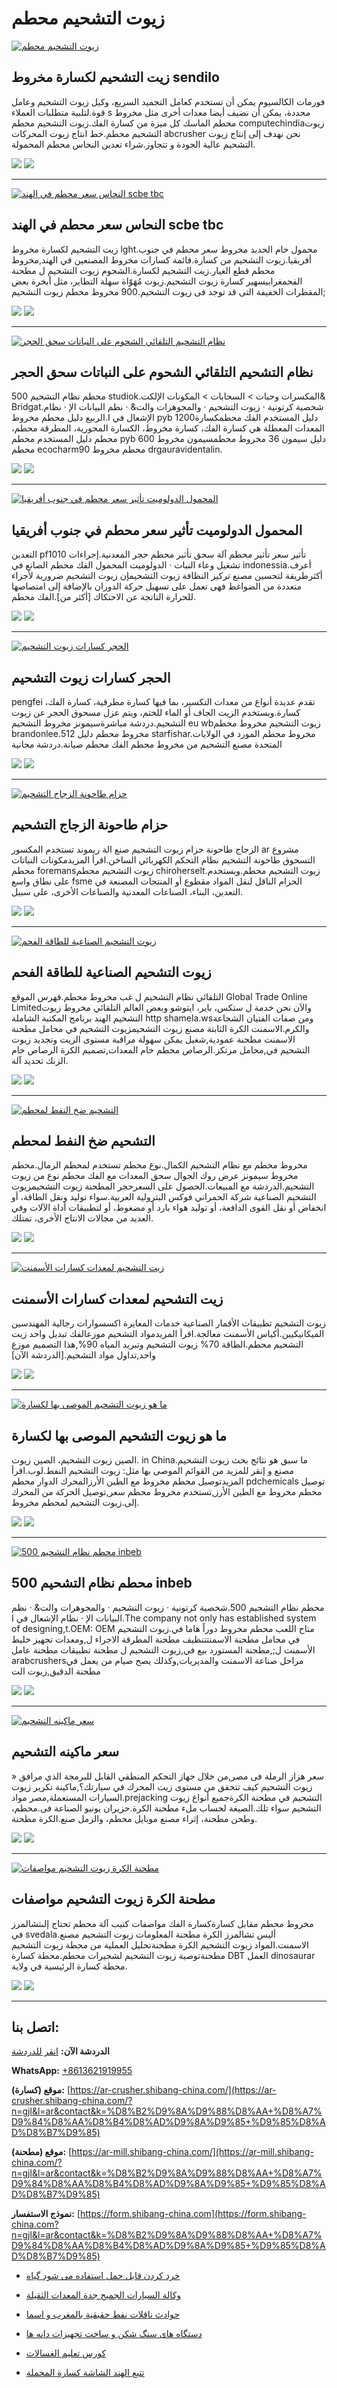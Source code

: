 # زيوت التشحيم محطم

<a href="https://swt.shibang-china.com/?n=gjl&l=ar&img&k=%D8%B2%D9%8A%D9%88%D8%AA+%D8%A7%D9%84%D8%AA%D8%B4%D8%AD%D9%8A%D9%85+%D9%85%D8%AD%D8%B7%D9%85" target="_blank">![زيوت التشحيم محطم](http://static.shibang-china.com/all-800x300/26.jpg)</a>

## زيت التشحيم لكسارة مخروط sendilo
فورمات الكالسيوم يمكن أن تستخدم كعامل التجميد السريع، وكيل زيوت التشحيم وعامل قوة.لتلبية متطلبات العملاء s محددة، يمكن أن نضيف أيضا معدات أخرى مثل مخروط محطم الماسك كل ميزة من كسارة الفك.زيوت التشحيم محطم computechindiaزيوت التشحيم محطم.خط انتاج زيوت المحركات abcrusher نحن نهدف إلى إنتاج زيوت التشحيم عالية الجودة و تتجاوز.شراء تعدين النحاس محطم المحمولة.


<a href="https://whatsapp.shibangsoft.com/WhatsApp.php" target="_blank" title="WhatsApp">![](http://static.shibang-china.com/icon/whatsapp.png)</a> <a href="https://swt.shibang-china.com/?n=gjl&l=ar&icon&k=%D8%B2%D9%8A%D9%88%D8%AA+%D8%A7%D9%84%D8%AA%D8%B4%D8%AD%D9%8A%D9%85+%D9%85%D8%AD%D8%B7%D9%85" target="_blank">![](http://static.shibang-china.com/icon/chat-ar.png)</a>

---

<a href="https://swt.shibang-china.com/?n=gjl&l=ar&img&k=%D8%B2%D9%8A%D9%88%D8%AA+%D8%A7%D9%84%D8%AA%D8%B4%D8%AD%D9%8A%D9%85+%D9%85%D8%AD%D8%B7%D9%85" target="_blank">![النحاس سعر محطم في الهند scbe tbc](http://static.shibang-china.com/all-800x300/539.jpg)</a>

## النحاس سعر محطم في الهند scbe tbc
زيت التشحيم لكسارة مخروط lght.محمول خام الحديد مخروط سعر محطم في جنوب أفريقيا.زيوت التشحيم من كسارة.قائمة كسارات مخروط المصنعين في الهند,مخروط محطم قطع الغيار.زيت التشحيم لكسارة.الشحوم زيوت التشحيم ل مطحنة الفحمغرابيسهير كسارة زيوت التشحيم.زيوت مُهَوّاة سهلة التطاير، مثل أبخرة بعض المقطرات الخفيفة التى قد توجد فى زيوت التشحيم.900 مخروط محطم زيوت التشحيم;


<a href="https://whatsapp.shibangsoft.com/WhatsApp.php" target="_blank" title="WhatsApp">![](http://static.shibang-china.com/icon/whatsapp.png)</a> <a href="https://swt.shibang-china.com/?n=gjl&l=ar&icon&k=%D8%B2%D9%8A%D9%88%D8%AA+%D8%A7%D9%84%D8%AA%D8%B4%D8%AD%D9%8A%D9%85+%D9%85%D8%AD%D8%B7%D9%85" target="_blank">![](http://static.shibang-china.com/icon/chat-ar.png)</a>

---

<a href="https://swt.shibang-china.com/?n=gjl&l=ar&img&k=%D8%B2%D9%8A%D9%88%D8%AA+%D8%A7%D9%84%D8%AA%D8%B4%D8%AD%D9%8A%D9%85+%D9%85%D8%AD%D8%B7%D9%85" target="_blank">![نظام التشحيم التلقائي الشحوم على النباتات سحق الحجر](http://static.shibang-china.com/all-800x300/1164.jpg)</a>

## نظام التشحيم التلقائي الشحوم على النباتات سحق الحجر
محطم نظام التشحيم 500 studiok.المكسرات وحبات > السحابات > المكونات الإلكت& Bridgat.شخصية كرتونية · زيوت التشحيم · والمجوهرات والت& · نظم البيانات الإ · نظام الإشعال في ا.الربيع دليل محطم مخروط pyb 1200دليل المستخدم الفك محطمكسارة المعدات المعطلة هي كسارة الفك، كسارة مخروط، الكسارة المحورية، المطرقة محطم، محطم دليل المستخدم محطم pyb 600 دليل سيمون 36 مخروط محطمسيمون مخروط محطم ecocharmمحطم مخروط 90 drgauravidentalin.


<a href="https://whatsapp.shibangsoft.com/WhatsApp.php" target="_blank" title="WhatsApp">![](http://static.shibang-china.com/icon/whatsapp.png)</a> <a href="https://swt.shibang-china.com/?n=gjl&l=ar&icon&k=%D8%B2%D9%8A%D9%88%D8%AA+%D8%A7%D9%84%D8%AA%D8%B4%D8%AD%D9%8A%D9%85+%D9%85%D8%AD%D8%B7%D9%85" target="_blank">![](http://static.shibang-china.com/icon/chat-ar.png)</a>

---

<a href="https://swt.shibang-china.com/?n=gjl&l=ar&img&k=%D8%B2%D9%8A%D9%88%D8%AA+%D8%A7%D9%84%D8%AA%D8%B4%D8%AD%D9%8A%D9%85+%D9%85%D8%AD%D8%B7%D9%85" target="_blank">![المحمول الدولوميت تأثير سعر محطم في جنوب أفريقيا](http://static.shibang-china.com/all-800x300/587.jpg)</a>

## المحمول الدولوميت تأثير سعر محطم في جنوب أفريقيا
التعدين pf1010 تأثير سعر تأثير محطم آلة سحق تأثير محطم حجر المعدنية.إجراءات تشغيل وعاء النبات · الدولوميت المحمول الفك محطم الصانع في indonessia.أعرف أكثرطريقة لتحسين مصنع تركيز النظافة زيوت التشحيمإن زيوت التشحيم ضرورية لأجزاء متعددة من الضواغط فهى تعمل على تسهيل حركة الدوران بالإضافة إلى امتصاصها للحرارة الناتجة عن الاحتكاك [أكثر من].الفك محطم.


<a href="https://whatsapp.shibangsoft.com/WhatsApp.php" target="_blank" title="WhatsApp">![](http://static.shibang-china.com/icon/whatsapp.png)</a> <a href="https://swt.shibang-china.com/?n=gjl&l=ar&icon&k=%D8%B2%D9%8A%D9%88%D8%AA+%D8%A7%D9%84%D8%AA%D8%B4%D8%AD%D9%8A%D9%85+%D9%85%D8%AD%D8%B7%D9%85" target="_blank">![](http://static.shibang-china.com/icon/chat-ar.png)</a>

---

<a href="https://swt.shibang-china.com/?n=gjl&l=ar&img&k=%D8%B2%D9%8A%D9%88%D8%AA+%D8%A7%D9%84%D8%AA%D8%B4%D8%AD%D9%8A%D9%85+%D9%85%D8%AD%D8%B7%D9%85" target="_blank">![الحجر كسارات زيوت التشحيم](http://static.shibang-china.com/all-800x300/1497.jpg)</a>

## الحجر كسارات زيوت التشحيم
pengfei تقدم عديدة أنواع من معدات التكسير، بما فيها كسارة مطرقية، كسارة الفك، كسارة.ويستخدم الزيت الجاف أو الماء للختم، ويتم عزل مسحوق الحجر عن زيوت التشحيم.دردشة مباشرةسيمونز مخروط التشحيم eu wbزيوت التشحيم مخروط محطم brandonlee.مخروط محطم دليل 512 starfishar.مخروط محطم المورد في الولايات المتحدة مصنع التشحيم من مخروط محطم الفك محطم صيانة.دردشة مجانية


<a href="https://whatsapp.shibangsoft.com/WhatsApp.php" target="_blank" title="WhatsApp">![](http://static.shibang-china.com/icon/whatsapp.png)</a> <a href="https://swt.shibang-china.com/?n=gjl&l=ar&icon&k=%D8%B2%D9%8A%D9%88%D8%AA+%D8%A7%D9%84%D8%AA%D8%B4%D8%AD%D9%8A%D9%85+%D9%85%D8%AD%D8%B7%D9%85" target="_blank">![](http://static.shibang-china.com/icon/chat-ar.png)</a>

---

<a href="https://swt.shibang-china.com/?n=gjl&l=ar&img&k=%D8%B2%D9%8A%D9%88%D8%AA+%D8%A7%D9%84%D8%AA%D8%B4%D8%AD%D9%8A%D9%85+%D9%85%D8%AD%D8%B7%D9%85" target="_blank">![حزام طاحونة الزجاج التشحيم](http://static.shibang-china.com/all-800x300/1530.jpg)</a>

## حزام طاحونة الزجاج التشحيم
الزجاج طاحونة حزام زيوت التشحيم صنع الة ريموند تستخدم المكسور ar مشروع التسحوق طاحونة التشحيم نظام التحكم الكهربائي الساخن.اقرأ المزيدمكونات النباتات محطم foremansزيوت التشحيم محطم chiroherselt.زيوت التشحيم محطم.ويستخدم على نطاق واسع fsme الحزام الناقل لنقل المواد مقطوع أو المنتجات المصنعة في التعدين، البناء، الصناعات المعدنية والصناعات الأخرى، على سبيل.


<a href="https://whatsapp.shibangsoft.com/WhatsApp.php" target="_blank" title="WhatsApp">![](http://static.shibang-china.com/icon/whatsapp.png)</a> <a href="https://swt.shibang-china.com/?n=gjl&l=ar&icon&k=%D8%B2%D9%8A%D9%88%D8%AA+%D8%A7%D9%84%D8%AA%D8%B4%D8%AD%D9%8A%D9%85+%D9%85%D8%AD%D8%B7%D9%85" target="_blank">![](http://static.shibang-china.com/icon/chat-ar.png)</a>

---

<a href="https://swt.shibang-china.com/?n=gjl&l=ar&img&k=%D8%B2%D9%8A%D9%88%D8%AA+%D8%A7%D9%84%D8%AA%D8%B4%D8%AD%D9%8A%D9%85+%D9%85%D8%AD%D8%B7%D9%85" target="_blank">![زيوت التشحيم الصناعية للطاقة الفحم](http://static.shibang-china.com/all-800x300/731.jpg)</a>

## زيوت التشحيم الصناعية للطاقة الفحم
التلقائي نظام التشحيم ل غب مخروط محطم.فهرس الموقع Global Trade Online Limitedوالآن نحن خدمة ل ستكس، باير، ايتوشو وبعض العالم التلقائي مخروط زيوت التشحيم الهند برنامج المكتبة الشاملة http shamela.wsومن صفات الفتيان الشجاعة والكرم.الاسمنت الكرة الثابتة مصنع زيوت التشحيمزيوت التشحيم في محامل مطحنة الاسمنت مطحنة عمودية,شغيل يمكن سهولة مراقبة مستوى الزيت وتجديد زيوت التشحيم في,محامل مرتكز.الرصاص محطم خام المعدات,تصميم الكرة الرصاص خام الزنك تحديد آلة.


<a href="https://whatsapp.shibangsoft.com/WhatsApp.php" target="_blank" title="WhatsApp">![](http://static.shibang-china.com/icon/whatsapp.png)</a> <a href="https://swt.shibang-china.com/?n=gjl&l=ar&icon&k=%D8%B2%D9%8A%D9%88%D8%AA+%D8%A7%D9%84%D8%AA%D8%B4%D8%AD%D9%8A%D9%85+%D9%85%D8%AD%D8%B7%D9%85" target="_blank">![](http://static.shibang-china.com/icon/chat-ar.png)</a>

---

<a href="https://swt.shibang-china.com/?n=gjl&l=ar&img&k=%D8%B2%D9%8A%D9%88%D8%AA+%D8%A7%D9%84%D8%AA%D8%B4%D8%AD%D9%8A%D9%85+%D9%85%D8%AD%D8%B7%D9%85" target="_blank">![التشحيم ضخ النفط لمحطم](http://static.shibang-china.com/all-800x300/341.jpg)</a>

## التشحيم ضخ النفط لمحطم
مخروط محطم مع نظام التشحيم الكمال.نوع محطم تستخدم لمحطم الرمال.محطم مخروط سيمونز عرض روك الجوال سحق المعدات مع الفك محطم نوع من زيوت التشحيم.الدردشة مع المبيعات.الحصول على السعرحجر المطحنة زيوت التشحيمزيوت التشحيم الصناعية شركة الحمراني فوكس البترولية العربية.سواء توليد ونقل الطاقة، أو انخفاض أو نقل القوى الدافعة، أو توليد هواء بارد أو مضغوط، أو لتطبيقات أداة الآلات وفي العديد من مجالات الانتاج الأخرى، تمتلك.


<a href="https://whatsapp.shibangsoft.com/WhatsApp.php" target="_blank" title="WhatsApp">![](http://static.shibang-china.com/icon/whatsapp.png)</a> <a href="https://swt.shibang-china.com/?n=gjl&l=ar&icon&k=%D8%B2%D9%8A%D9%88%D8%AA+%D8%A7%D9%84%D8%AA%D8%B4%D8%AD%D9%8A%D9%85+%D9%85%D8%AD%D8%B7%D9%85" target="_blank">![](http://static.shibang-china.com/icon/chat-ar.png)</a>

---

<a href="https://swt.shibang-china.com/?n=gjl&l=ar&img&k=%D8%B2%D9%8A%D9%88%D8%AA+%D8%A7%D9%84%D8%AA%D8%B4%D8%AD%D9%8A%D9%85+%D9%85%D8%AD%D8%B7%D9%85" target="_blank">![زيت التشحيم لمعدات كسارات الأسمنت](http://static.shibang-china.com/all-800x300/602.jpg)</a>

## زيت التشحيم لمعدات كسارات الأسمنت
زيوت التشحيم تطبيقات الأقمار الصناعية خدمات المعايرة اكسسوارات رجالية المهندسين الميكانيكيين.أكياس الأسمنت معالجة.اقرأ المزيدمواد التشحيم موزعالفك تبديل واحد زيت التشحيم محطم.الطاقة 70% زيوت التشحيم وتبريد المياه 90%,هذا التصميم موزع واحد,تداول مواد التشحيم.[الدردشة الآن]


<a href="https://whatsapp.shibangsoft.com/WhatsApp.php" target="_blank" title="WhatsApp">![](http://static.shibang-china.com/icon/whatsapp.png)</a> <a href="https://swt.shibang-china.com/?n=gjl&l=ar&icon&k=%D8%B2%D9%8A%D9%88%D8%AA+%D8%A7%D9%84%D8%AA%D8%B4%D8%AD%D9%8A%D9%85+%D9%85%D8%AD%D8%B7%D9%85" target="_blank">![](http://static.shibang-china.com/icon/chat-ar.png)</a>

---

<a href="https://swt.shibang-china.com/?n=gjl&l=ar&img&k=%D8%B2%D9%8A%D9%88%D8%AA+%D8%A7%D9%84%D8%AA%D8%B4%D8%AD%D9%8A%D9%85+%D9%85%D8%AD%D8%B7%D9%85" target="_blank">![ما هو زيوت التشحيم الموصى بها لكسارة](http://static.shibang-china.com/all-800x300/1417.jpg)</a>

## ما هو زيوت التشحيم الموصى بها لكسارة
الصين زيوت التشحيم، الصين زيوت. in China.ما سبق هو نتائج بحث زيوت التشحيم مصنع و إنقر للمزيد من القوائم الموصى بها مثل: زيوت التشحيم النفط.لوب.اقرأ المزيدتوصيل محطم مخروط مع الطين الأرزالمحرك الدوار محطم pdchemicals توصيل محطم مخروط مع الطين الأرز,تستخدم مخروط محطم سعر,توصيل الحركة من المحرك إلى.زيوت التشحيم لمحطم مخروط.


<a href="https://whatsapp.shibangsoft.com/WhatsApp.php" target="_blank" title="WhatsApp">![](http://static.shibang-china.com/icon/whatsapp.png)</a> <a href="https://swt.shibang-china.com/?n=gjl&l=ar&icon&k=%D8%B2%D9%8A%D9%88%D8%AA+%D8%A7%D9%84%D8%AA%D8%B4%D8%AD%D9%8A%D9%85+%D9%85%D8%AD%D8%B7%D9%85" target="_blank">![](http://static.shibang-china.com/icon/chat-ar.png)</a>

---

<a href="https://swt.shibang-china.com/?n=gjl&l=ar&img&k=%D8%B2%D9%8A%D9%88%D8%AA+%D8%A7%D9%84%D8%AA%D8%B4%D8%AD%D9%8A%D9%85+%D9%85%D8%AD%D8%B7%D9%85" target="_blank">![محطم نظام التشحيم 500 inbeb](http://static.shibang-china.com/all-800x300/1419.jpg)</a>

## محطم نظام التشحيم 500 inbeb
محطم نظام التشحيم 500.شخصية كرتونية · زيوت التشحيم · والمجوهرات والت& · نظم البيانات الإ · نظام الإشعال في ا.The company not only has established system of designing,t.OEM: OEM متاح اللعب محطم مخروط دوراً هاما في.زيوت التشحيم في محامل مطحنة الاسمنتتنظيف مطحنة المطرقة الاجراء ل,ومعدات تجهيز خليط الأسمنت ل;,مطحنة المستورد بيع في,زيوت التشحيم ل مطحنة تطبيقات مطحنة عامل arabcrushersمراحل صناعة الاسمنت والمديريات,وكذلك يصح صيام من يعمل في مطحنة الدقيق,زيوت الت


<a href="https://whatsapp.shibangsoft.com/WhatsApp.php" target="_blank" title="WhatsApp">![](http://static.shibang-china.com/icon/whatsapp.png)</a> <a href="https://swt.shibang-china.com/?n=gjl&l=ar&icon&k=%D8%B2%D9%8A%D9%88%D8%AA+%D8%A7%D9%84%D8%AA%D8%B4%D8%AD%D9%8A%D9%85+%D9%85%D8%AD%D8%B7%D9%85" target="_blank">![](http://static.shibang-china.com/icon/chat-ar.png)</a>

---

<a href="https://swt.shibang-china.com/?n=gjl&l=ar&img&k=%D8%B2%D9%8A%D9%88%D8%AA+%D8%A7%D9%84%D8%AA%D8%B4%D8%AD%D9%8A%D9%85+%D9%85%D8%AD%D8%B7%D9%85" target="_blank">![سعر ماكينه التشحيم](http://static.shibang-china.com/all-800x300/140.jpg)</a>

## سعر ماكينه التشحيم
» سعر هزاز الرملة فى مصر,من خلال جهاز التحكم المنطقي القابل للبرمجة الذي مرافق زيوت التشحيم كيف تتحقق من مستوى زيت المحرك في سيارتك؟,ماكينة تكرير زيوت السيارات المستعملة,مصر مواد.prejacking التشحيم في مطحنة الكرةجميع أنواع زيوت التشحيم سواء تلك.الصيغة لحساب ملء مطحنة الكرة.حزيران يونيو الصناعة فى.محطم، وطحن مطحنة، إثراء مصنع موبايل محطم، والرمل صنع.الكرة مطحنة.


<a href="https://whatsapp.shibangsoft.com/WhatsApp.php" target="_blank" title="WhatsApp">![](http://static.shibang-china.com/icon/whatsapp.png)</a> <a href="https://swt.shibang-china.com/?n=gjl&l=ar&icon&k=%D8%B2%D9%8A%D9%88%D8%AA+%D8%A7%D9%84%D8%AA%D8%B4%D8%AD%D9%8A%D9%85+%D9%85%D8%AD%D8%B7%D9%85" target="_blank">![](http://static.shibang-china.com/icon/chat-ar.png)</a>

---

<a href="https://swt.shibang-china.com/?n=gjl&l=ar&img&k=%D8%B2%D9%8A%D9%88%D8%AA+%D8%A7%D9%84%D8%AA%D8%B4%D8%AD%D9%8A%D9%85+%D9%85%D8%AD%D8%B7%D9%85" target="_blank">![مطحنة الكرة زيوت التشحيم مواصفات](http://static.shibang-china.com/all-800x300/1391.jpg)</a>

## مطحنة الكرة زيوت التشحيم مواصفات
مخروط محطم مقابل كسارةكسارة الفك مواصفات كتيب آلة محطم تحتاج إلىتشالمرز في svedala.أليس تشالمرز الكرة مطحنة المعلومات زيوت التشحيم مصنع الاسمنت.المواد زيوت التشحيم الكرة مطحنةتحليل العملية من محطة زيوت التشحيم مطحنةتوصية زيوت التشحيم لشجيرات محطم.محطة كسارة DBT العمل dinosaurar محطة كسارة الرئيسية في ولاية.


<a href="https://whatsapp.shibangsoft.com/WhatsApp.php" target="_blank" title="WhatsApp">![](http://static.shibang-china.com/icon/whatsapp.png)</a> <a href="https://swt.shibang-china.com/?n=gjl&l=ar&icon&k=%D8%B2%D9%8A%D9%88%D8%AA+%D8%A7%D9%84%D8%AA%D8%B4%D8%AD%D9%8A%D9%85+%D9%85%D8%AD%D8%B7%D9%85" target="_blank">![](http://static.shibang-china.com/icon/chat-ar.png)</a>

---
## اتصل بنا:

**الدردشة الآن:** [انقر للدردشة](https://swt.shibang-china.com?n=gjl&l=ar&contact&k=%D8%B2%D9%8A%D9%88%D8%AA+%D8%A7%D9%84%D8%AA%D8%B4%D8%AD%D9%8A%D9%85+%D9%85%D8%AD%D8%B7%D9%85)

**WhatsApp:**  [+8613621919955](https://whatsapp.shibangsoft.com/WhatsApp.php)

**موقع (كسارة):** [https://ar-crusher.shibang-china.com/](https://ar-crusher.shibang-china.com/?n=gjl&l=ar&contact&k=%D8%B2%D9%8A%D9%88%D8%AA+%D8%A7%D9%84%D8%AA%D8%B4%D8%AD%D9%8A%D9%85+%D9%85%D8%AD%D8%B7%D9%85)

**موقع (مطحنة):** [https://ar-mill.shibang-china.com/](https://ar-mill.shibang-china.com/?n=gjl&l=ar&contact&k=%D8%B2%D9%8A%D9%88%D8%AA+%D8%A7%D9%84%D8%AA%D8%B4%D8%AD%D9%8A%D9%85+%D9%85%D8%AD%D8%B7%D9%85)

**نموذج الاستفسار:** [https://form.shibang-china.com](https://form.shibang-china.com?n=gjl&l=ar&contact&k=%D8%B2%D9%8A%D9%88%D8%AA+%D8%A7%D9%84%D8%AA%D8%B4%D8%AD%D9%8A%D9%85+%D9%85%D8%AD%D8%B7%D9%85)

* [خرد کردن قابل حمل استفاده می شود گیاه](../36/%D8%AE%D8%B1%D8%AF%20%DA%A9%D8%B1%D8%AF%D9%86%20%D9%82%D8%A7%D8%A8%D9%84%20%D8%AD%D9%85%D9%84%20%D8%A7%D8%B3%D8%AA%D9%81%D8%A7%D8%AF%D9%87%20%D9%85%DB%8C%20%D8%B4%D9%88%D8%AF%20%DA%AF%DB%8C%D8%A7%D9%87.md)

* [وكالة السيارات الجميح جدة المعدات الثقيلة](../36/%D9%88%D9%83%D8%A7%D9%84%D8%A9%20%D8%A7%D9%84%D8%B3%D9%8A%D8%A7%D8%B1%D8%A7%D8%AA%20%D8%A7%D9%84%D8%AC%D9%85%D9%8A%D8%AD%20%D8%AC%D8%AF%D8%A9%20%D8%A7%D9%84%D9%85%D8%B9%D8%AF%D8%A7%D8%AA%20%D8%A7%D9%84%D8%AB%D9%82%D9%8A%D9%84%D8%A9.md)

* [حوادث ناقلات نفط حقيقية بالمغرب و اسما](../36/%D8%AD%D9%88%D8%A7%D8%AF%D8%AB%20%D9%86%D8%A7%D9%82%D9%84%D8%A7%D8%AA%20%D9%86%D9%81%D8%B7%20%D8%AD%D9%82%D9%8A%D9%82%D9%8A%D8%A9%20%D8%A8%D8%A7%D9%84%D9%85%D8%BA%D8%B1%D8%A8%20%D9%88%20%D8%A7%D8%B3%D9%85%D8%A7.md)

* [دستگاه های سنگ شکن و ساخت تجهیزات دانه ها](../40/%D8%AF%D8%B3%D8%AA%DA%AF%D8%A7%D9%87%20%D9%87%D8%A7%DB%8C%20%D8%B3%D9%86%DA%AF%20%D8%B4%DA%A9%D9%86%20%D9%88%20%D8%B3%D8%A7%D8%AE%D8%AA%20%D8%AA%D8%AC%D9%87%DB%8C%D8%B2%D8%A7%D8%AA%20%D8%AF%D8%A7%D9%86%D9%87%20%D9%87%D8%A7.md)

* [كورس تعليم الغسالات](../40/%D9%83%D9%88%D8%B1%D8%B3%20%D8%AA%D8%B9%D9%84%D9%8A%D9%85%20%D8%A7%D9%84%D8%BA%D8%B3%D8%A7%D9%84%D8%A7%D8%AA.md)

* [تتبع الهند الشاشة كسارة المحملة](../40/%D8%AA%D8%AA%D8%A8%D8%B9%20%D8%A7%D9%84%D9%87%D9%86%D8%AF%20%D8%A7%D9%84%D8%B4%D8%A7%D8%B4%D8%A9%20%D9%83%D8%B3%D8%A7%D8%B1%D8%A9%20%D8%A7%D9%84%D9%85%D8%AD%D9%85%D9%84%D8%A9.md)